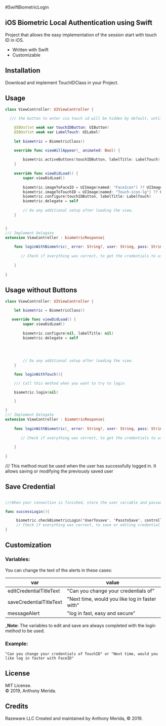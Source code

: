 #SwiftBiometricLogin

## iOS Biometric Local Authentication using Swift
Project that allows the easy implementation of the session start with touch ID in iOS.
- Written with Swift
- Customizable

## Installation
Download and implement TouchIDClass in your Project. 

## Usage
```swift
class ViewController: UIViewController {

  /// the button to enter via touch id will be hidden by default, until the user has set up an account. 

    @IBOutlet weak var touchIDButton: UIButton!
    @IBOutlet weak var LabelTouch: UILabel!
    
    let biometric = BiometricClass()

    override func viewWillAppear(_ animated: Bool) {
        
        biometric.activeButtons(touchIDButton, labelTitle: LabelTouch)
    }
    
    override func viewDidLoad() {
        super.viewDidLoad()
        
        biometric.imageToFaceID = UIImage(named: "FaceIcon") ?? UIImage.init()
        biometric.imageToTouchID = UIImage(named: "Touch-icon-lg") ?? UIImage.init()
        biometric.configure(touchIDButton, labelTitle: LabelTouch)
        biometric.delegate = self
        
        // Do any additional setup after loading the view.
    }


}
/// Implement Delegate
extension ViewController : biometricResponse{
    
    func loginWithBiometric(_ error: String?, user: String, pass: String) {
        
       // Check if everything was correct, to get the credentials to use
         
    }
    
}
```
## Usage without Buttons
```swift
class ViewController: UIViewController {

 	let biometric = BiometricClass()

   override func viewDidLoad() {
        super.viewDidLoad()
        
        biometric.configure(nil, labelTitle: nil)
        biometric.delegate = self

	
	
	         
        // Do any additional setup after loading the view.
    }

    func loginWithTouch(){

	/// Call this method when you want to try to login

	biometric.login(nil)

    }

}
/// Implement Delegate
extension ViewController : biometricResponse{
    
    func loginWithBiometric(_ error: String?, user: String, pass: String) {
        
       // Check if everything was correct, to get the credentials to use
         
    }
    
}

```
/// This method must be used when the user has successfully logged in. It allows saving or modifying the previously saved user

## Save Credential
```swift

///When your connection is finished, store the user variable and password used by the user momentarily, and save as or modify the existing one as touch ID credential

func successLogin(){

	 biometric.checkBiometricLogin('UserTosave', 'PasstoSave', controller: 	self)	{ [weak self](success) in }
	 // Check if everything was correct, to save or editing credential and continue to next screen
}

```
Customization
-----------

### Variables:

You can change the text of the alerts in these cases:

| var | value |
| ------ | ------ |
| editCredentialTitleText | "Can you change your credentials of" |
| saveCredentialTitleText | "Next time, would you like log in faster with" |
| messageAlert | "log in fast, easy and secure" |


_**Note:** The variables to edit and save are always completed with the login method to be used.

### Example:

```
"Can you change your credentials of TouchID" or "Next time, would you like log in faster with FaceID"
```

License
---------
MIT License.<br/>
© 2019, Anthony Merida.

Credits
----------

Razeware LLC 
Created and maintained by Anthony Merida, © 2019.<br/>


